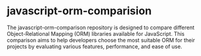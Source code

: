 # javascript-orm-comparision
The javascript-orm-comparison repository is designed to compare different Object-Relational Mapping (ORM) libraries available for JavaScript. This comparison aims to help developers choose the most suitable ORM for their projects by evaluating various features, performance, and ease of use.
